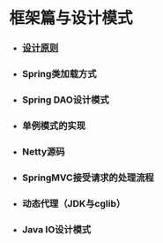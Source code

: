# 框架篇与设计模式

* ### [设计原则](/框架与设计模式/设计原则.md)
* ### Spring类加载方式
* ### Spring DAO设计模式
* ### 单例模式的实现
* ### Netty源码
* ### SpringMVC接受请求的处理流程
* ### 动态代理（JDK与cglib）
* ### Java IO设计模式



